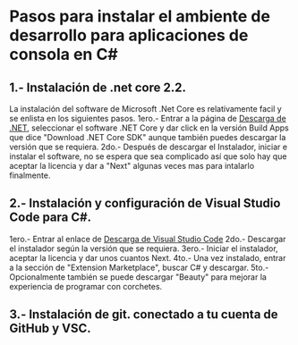 # Pasos para instalar el ambiente de desarrollo para aplicaciones de consola en C#

## 1.- Instalación de .net core 2.2.

La instalación del software de Microsoft .Net Core es relativamente facil y se enlista en los siguientes pasos.
1ero.- Entrar a la página de [Descarga de .NET](dotnet.microsoft.com/download), seleccionar el software .NET Core y dar click en la versión Build Apps que dice "Download .NET Core SDK" aunque también puedes descargar la versión que se requiera.
2do.- Después de descargar el Instalador, iniciar e instalar el software, no se espera que sea complicado así que solo hay que aceptar la licencia y dar a "Next" algunas veces mas para intalarlo finalmente.

## 2.- Instalación y configuración de Visual Studio Code para C#.

1ero.- Entrar al enlace de [Descarga de Visual Studio Code](code.visualstudio.com)
2do.- Descargar el instalador según la versión que se requiera.
3ero.- Iniciar el instalador, aceptar la licencia y dar unos cuantos Next.
4to.- Una vez instalado, entrar a la sección de "Extension Marketplace", buscar C# y descargar.
5to.- Opcionalmente también se puede descargar "Beauty" para mejorar la experiencia de programar con corchetes.

## 3.- Instalación de git. conectado a tu cuenta de GitHub y VSC.




